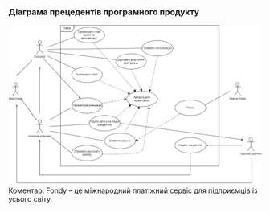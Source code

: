 ### Діаграма прецедентів програмного продукту
![](https://github.com/oleksandrblazhko/ai204-pargalova/blob/ai204-pargalova_with_laboratory_work_2/1-SoftwareRequirements/1.3-SoftwareUserRequirements/1.3.3-UseCaseDiagram/UserCase.jpg)
Коментар: Fondy – це міжнародний платіжний сервіс для підприємців із усього світу.
